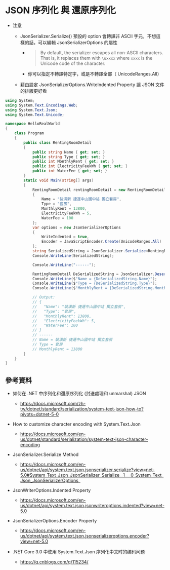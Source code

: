 # JSON 序列化 與 還原序列化


* 注意

  * JsonSerializer.Serialize() 預設的 option 會轉譯非 ASCII 字元，不想這樣的話，可以編輯 JsonSerializerOptions 的屬性
    * > By default, the serializer escapes all non-ASCII characters. That is, it replaces them with `\uxxxx` where `xxxx` is the Unicode code of the character. 
    * 你可以指定不轉譯特定字，或是不轉譯全部（ UnicodeRanges.All）

  * 藉由設定 JsonSerializerOptions.WriteIndented Property 讓 JSON 文件的排版更好看


```cs
using System;
using System.Text.Encodings.Web;
using System.Text.Json;
using System.Text.Unicode;

namespace HelloRealWorld
{
    class Program
    {
        public class RentingRoomDetail
        {
            public string Name { get; set; }
            public string Type { get; set; }
            public int MonthlyRent { get; set; }
            public int ElectricityFeekWh { get; set; }
            public int WaterFee { get; set; }
        }
        static void Main(string[] args)
        {
            RentingRoomDetail rentingRoomDetail = new RentingRoomDetail
            {
                Name = "裝潢新 捷運中山國中站 獨立套房",
                Type = "套房",
                MonthlyRent = 13800,
                ElectricityFeekWh = 5,
                WaterFee = 100
            };
            var options = new JsonSerializerOptions
            {
                WriteIndented = true,
                Encoder = JavaScriptEncoder.Create(UnicodeRanges.All)
            };
            string SerializedString = JsonSerializer.Serialize<RentingRoomDetail>(rentingRoomDetail, options);
            Console.WriteLine(SerializedString);

            Console.WriteLine("------");

            RentingRoomDetail DeSerializedString = JsonSerializer.Deserialize<RentingRoomDetail>(SerializedString);
            Console.WriteLine($"Name = {DeSerializedString.Name}");
            Console.WriteLine($"Type = {DeSerializedString.Type}");
            Console.WriteLine($"MonthlyRent = {DeSerializedString.MonthlyRent}");

            // Output:
            // {
            //   "Name": "裝潢新 捷運中山國中站 獨立套房",
            //   "Type": "套房",
            //   "MonthlyRent": 13800,
            //   "ElectricityFeekWh": 5,
            //   "WaterFee": 100
            // }
            // ------
            // Name = 裝潢新 捷運中山國中站 獨立套房
            // Type = 套房
            // MonthlyRent = 13800
        }
    }
}
```


## 參考資料

* 如何在 .NET 中序列化和還原序列化 (封送處理和 unmarshal) JSON
  * https://docs.microsoft.com/zh-tw/dotnet/standard/serialization/system-text-json-how-to?pivots=dotnet-5-0

* How to customize character encoding with System.Text.Json
  * https://docs.microsoft.com/en-us/dotnet/standard/serialization/system-text-json-character-encoding

* JsonSerializer.Serialize Method
  * https://docs.microsoft.com/en-us/dotnet/api/system.text.json.jsonserializer.serialize?view=net-5.0#System_Text_Json_JsonSerializer_Serialize__1___0_System_Text_Json_JsonSerializerOptions_

* JsonWriterOptions.Indented Property
  * https://docs.microsoft.com/en-us/dotnet/api/system.text.json.jsonwriteroptions.indented?view=net-5.0

* JsonSerializerOptions.Encoder Property
  * https://docs.microsoft.com/en-us/dotnet/api/system.text.json.jsonserializeroptions.encoder?view=net-5.0

* .NET Core 3.0 中使用 System.Text.Json 序列化中文时的编码问题
  * https://q.cnblogs.com/q/115234/